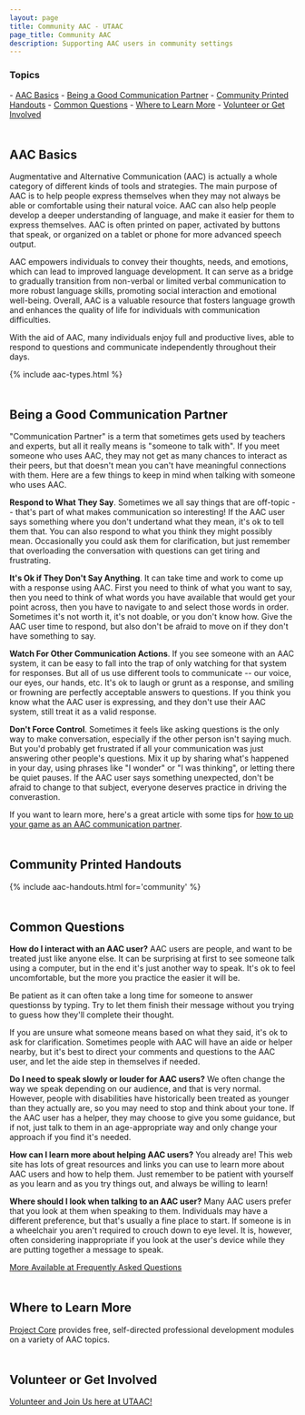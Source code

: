 ```yaml
---
layout: page
title: Community AAC - UTAAC
page_title: Community AAC
description: Supporting AAC users in community settings
---
```

<h3>Topics</h3>
- <a href="#intro">AAC Basics</a>
- <a href="#partner">Being a Good Communication Partner</a>
- <a href="#handouts">Community Printed Handouts</a>
- <a href="#questions">Common Questions</a>
- <a href="#learning">Where to Learn More</a>
- <a href="#involved">Volunteer or Get Involved</a>

<a name="intro" style='margin-bottom: 50px; display: block; visibility: hidden;'></a>
<h2>AAC Basics</h2>

Augmentative and Alternative Communication (AAC) is actually
a whole category of different kinds of tools and strategies.
The main purpose of AAC is to help people express themselves
when they may not always be able or comfortable using their natural voice. AAC can also help people develop a deeper
understanding of language, and make it easier for them
to express themselves. AAC is often printed on paper, 
activated by buttons that speak, or organized on a tablet or
phone for more advanced speech output.

AAC empowers individuals to convey their thoughts, needs, and emotions, which can lead to improved language development. It can serve as a bridge to gradually transition from non-verbal or limited verbal communication to more robust language skills, promoting social interaction and emotional well-being. Overall, AAC is a valuable resource that fosters language growth and enhances the quality of life for individuals with communication difficulties.

With the aid of AAC, many individuals enjoy full and productive lives, able to respond to questions and communicate independently throughout their days.

{% include aac-types.html %}

<a name="partner" style='margin-bottom: 50px; display: block; visibility: hidden;'></a>
<h2>Being a Good Communication Partner</h2>

"Communication Partner" is a term that sometimes gets used by teachers and experts, but all it really means is "someone to talk with". If you meet someone who uses AAC, they may not get as many chances to interact as their peers, but that doesn't mean you can't have meaningful connections with them. Here are a few things to keep in mind when talking with someone who uses AAC.

<b>Respond to What They Say</b>. Sometimes we all say things that are off-topic -- that's part of what makes communication so interesting! If the AAC user says something where you don't undertand what they mean, it's ok to tell them that. You can also respond to what you think they might possibly mean. Occasionally you could ask them for clarification, but just remember that overloading the conversation with questions can get tiring and frustrating.

<b>It's Ok if They Don't Say Anything</b>. It can take time and work to come up with a response using AAC. First you need to think of what you want to say, then you need to think of what words you have available that would get your point across, then you have to navigate to and select those words in order. Sometimes it's not worth it, it's not doable, or you don't know how. Give the AAC user time to respond, but also don't be afraid to move on if they don't have something to say.

<b>Watch For Other Communication Actions</b>. If you see someone with an AAC system, it can be easy to fall into the trap of only watching for that system for responses. But all of us use different tools to communicate -- our voice, our eyes, our hands, etc. It's ok to laugh or grunt as a response, and smiling or frowning are perfectly acceptable answers to questions. If you think you know what the AAC user is expressing, and they don't use their AAC system, still treat it as a valid response.

<b>Don't Force Control</b>. Sometimes it feels like asking questions is the only way to make conversation, especially if the other person isn't saying much. But you'd probably get frustrated if all your communication was just answering other people's questions. Mix it up by sharing what's happened in your day, using phrases like "I wonder" or "I was thinking", or letting there be quiet pauses. If the AAC user says something unexpected, don't be afraid to change to that subject, everyone deserves practice in driving the converastion.

If you want to learn more, here's a great article with some tips for <a href="https://www.assistiveware.com/learn-aac/build-communication-partner-skills">how to up your game as an AAC communication partner</a>.

<a name="handouts" style='margin-bottom: 50px; display: block; visibility: hidden;'></a>
<h2>Community Printed Handouts</h2>

{% include aac-handouts.html for='community' %}

<a name="questions" style='margin-bottom: 50px; display: block; visibility: hidden;'></a>
<h2>Common Questions</h2>

**How do I interact with an AAC user?**
  AAC users are people, and want to be treated just like anyone else. It can be surprising at first to see someone talk using a computer, but in the end it's just another way to speak. It's ok to feel uncomfortable, but the more you practice the easier it will be.

Be patient as it can often take a long time for someone to answer questionss by typing. Try to let them finish their message without you trying to guess how they'll complete their thought.

If you are unsure what someone means based on what they said, it's ok to ask for clarification. Sometimes people with AAC will have an aide or helper nearby, but it's best to direct your comments and questions to the AAC user, and let the aide step in themselves if needed.

**Do I need to speak slowly or louder for AAC users?**
  We often change the way we speak depending on our audience, and that is very normal. However, people with disabilities have historically been treated as younger than they actually are, so you may need to stop and think about your tone. If the AAC user has a helper, they may choose to give you some guidance, but if not, just talk to them in an age-appropriate way and only change your approach if you find it's needed.

**How can I learn more about helping AAC users?**
  You already are! This web site has lots of great resources and links you can use to learn more about AAC users and how to help them. Just remember to be patient with yourself as you learn and as you try things out, and always be willing to learn!

**Where should I look when talking to an AAC user?**
  Many AAC users prefer that you look at them when speaking to them. Individuals may have a different preference, but that's usually a fine place to start. If someone is in a wheelchair you aren't required to crouch down to eye level. It is, however, often considering inappropriate if you look at the user's device while they are putting together a message to speak.

<a href="/faq">More Available at Frequently Asked Questions</a>
		
<a name="learning" style='margin-bottom: 50px; display: block; visibility: hidden;'></a>
<h2>Where to Learn More</h2>

<a href="https://www.project-core.com/professional-development-modules/">Project Core</a> provides free, self-directed professional development modules on a variety of AAC topics.

<a name="involved" style='margin-bottom: 50px; display: block; visibility: hidden;'></a>
<h2>Volunteer or Get Involved</h2>

<a href="/about">Volunteer and Join Us here at UTAAC!</a>

<!--https://www.youtube.com/watch?v=Upu9398-MZ0-->

<!--https://www.youtube.com/watch?v=A18zyePCT_0-->

<!--https://www.youtube.com/watch?v=OzbVVslad88-->

<!--https://www.youtube.com/watch?v=Q5t7HRNEeD8-->

